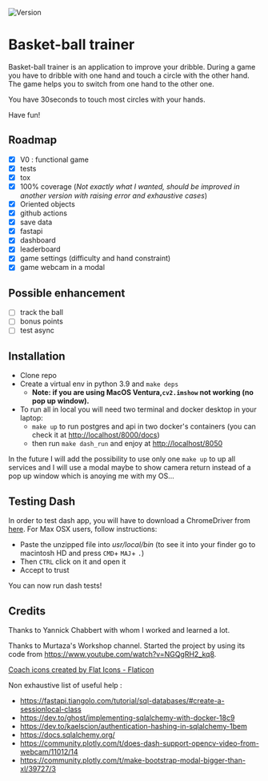 ![Version](https://img.shields.io/badge/python-3.9-brightgreen)

# Basket-ball trainer

Basket-ball trainer is an application to improve your dribble. During a game you have to dribble with one hand and touch a circle with the other hand. The game helps you to switch from one hand to the other one.

You have 30seconds to touch most circles with your hands.

Have fun!

## Roadmap

- [X] V0 : functional game
- [X] tests
- [X] tox
- [X] 100% coverage (*Not exactly what I wanted, should be improved in another version with raising error and exhaustive cases*)
- [X] Oriented objects
- [X] github actions
- [X] save data
- [X] fastapi
- [X] dashboard
- [X] leaderboard
- [X] game settings (difficulty and hand constraint)
- [X] game webcam in a modal

## Possible enhancement

- [ ] track the ball
- [ ] bonus points
- [ ] test async

## Installation

- Clone repo
- Create a virtual env in python 3.9 and `make deps`
  - **Note: if you are using MacOS Ventura,`cv2.imshow` not working (no pop up window).**
- To run all in local you will need two terminal and docker desktop in your laptop:
  - `make up` to run postgres and api in two docker's containers (you can check it at <http://localhost/8000/docs>)
  - then run `make dash_run` and enjoy at <http://localhost/8050>

In the future I will add the possibility to use only one `make up` to up all services and I will use a modal maybe to show camera return instead of a pop up window which is anoying me with my OS...

## Testing Dash

In order to test dash app, you will have to download a ChromeDriver from [here](https://chromedriver.chromium.org/downloads). For Max OSX users, follow instructions:

- Paste the unzipped file into *usr/local/bin* (to see it into your finder go to macintosh HD and press `CMD`+ `MAJ`+ `.`)
- Then `CTRL` click on it and open it
- Accept to trust

You can now run dash tests!

## Credits

Thanks to Yannick Chabbert with whom I worked and learned a lot.

Thanks to Murtaza's Workshop channel. Started the project by using its code from <https://www.youtube.com/watch?v=NGQgRH2_kq8>.

[Coach icons created by Flat Icons - Flaticon](https://www.flaticon.com/free-icons/coach)

Non exhaustive list of useful help :

- <https://fastapi.tiangolo.com/tutorial/sql-databases/#create-a-sessionlocal-class>
- <https://dev.to/ghost/implementing-sqlalchemy-with-docker-18c9>
- <https://dev.to/kaelscion/authentication-hashing-in-sqlalchemy-1bem>
- <https://docs.sqlalchemy.org/>
- <https://community.plotly.com/t/does-dash-support-opencv-video-from-webcam/11012/14>
- <https://community.plotly.com/t/make-bootstrap-modal-bigger-than-xl/39727/3>
